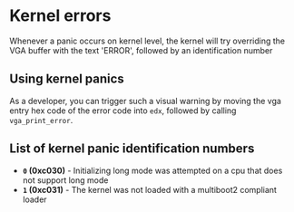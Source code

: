 # Kernel errors

Whenever a panic occurs on kernel level, the kernel will
try overriding the VGA buffer with the text 'ERROR', followed
by an identification number

## Using kernel panics

As a developer, you can trigger such a visual warning by moving
the vga entry hex code of the error code into `edx`, followed 
by calling `vga_print_error`.

## List of kernel panic identification numbers

* **`0` (0xc030)** - Initializing long mode was attempted on a cpu that does not support long mode
* **`1` (0xc031)** - The kernel was not loaded with a multiboot2 compliant loader